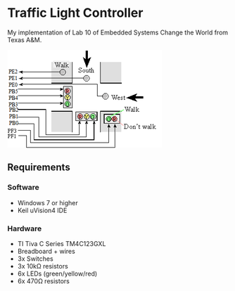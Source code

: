 # Traffic Light Controller
My implementation of Lab 10 of Embedded Systems Change the World from Texas A&M.

![Lab10image001.png](Lab10image001.png)

## Requirements

### Software
* Windows 7 or higher
* Keil uVision4 IDE

### Hardware
* TI Tiva C Series TM4C123GXL
* Breadboard + wires
* 3x Switches
* 3x 10kΩ resistors
* 6x LEDs (green/yellow/red)
* 6x 470Ω resistors


